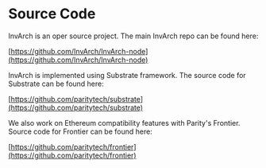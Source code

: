 # Source Code

InvArch is an oper source project. The main InvArch repo can be found here:

[https://github.com/InvArch/InvArch-node](https://github.com/InvArch/InvArch-node)

InvArch is implemented using Substrate framework. The source code for Substrate can be found here:

[https://github.com/paritytech/substrate](https://github.com/paritytech/substrate)

We also work on Ethereum compatibility features with Parity's Frontier. Source code for Frontier can be found here:

[https://github.com/paritytech/frontier](https://github.com/paritytech/frontier)
